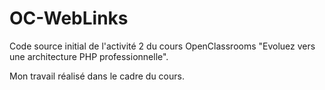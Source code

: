 # OC-WebLinks

Code source initial de l'activité 2 du cours OpenClassrooms "Evoluez vers une architecture PHP professionnelle".

Mon travail réalisé dans le cadre du cours.